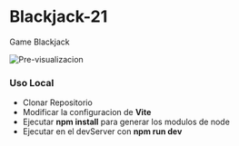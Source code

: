 # Blackjack-21
Game Blackjack


![Pre-visualizacion](/ruta/a/la/imagen.jpg)


### Uso Local
- Clonar Repositorio
- Modificar la configuracion de **Vite**
- Ejecutar **npm install** para generar los modulos de node
- Ejecutar en el devServer con **npm run dev**
